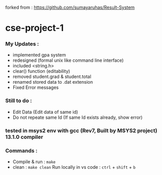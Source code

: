 forked from : https://github.com/sumayaruhas/Result-System

# cse-project-1

### My Updates :
- implemented gpa system
- redesigned (formal unix like command line interface)
- included <string.h>
- clear() function (editability)
- removed student.grad & student.total
- renamed stored data to .dat extension
- Fixed Error messages

### Still to do :
- Edit Data (Edit data of same id)
- Do not repeate same Id (If same Id exists already, show error)

### tested in msys2 env with gcc (Rev7, Built by MSYS2 project) 13.1.0 compiler
### Commands :
- Compile & run : `make`
- clean : `make clean`
Run locally in vs code : `ctrl` + `shift` + `b`

